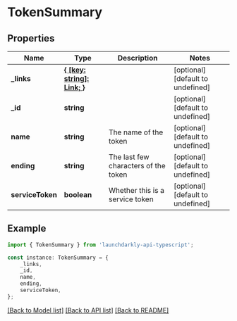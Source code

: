 # TokenSummary


## Properties

Name | Type | Description | Notes
------------ | ------------- | ------------- | -------------
**_links** | [**{ [key: string]: Link; }**](Link.md) |  | [optional] [default to undefined]
**_id** | **string** |  | [optional] [default to undefined]
**name** | **string** | The name of the token | [optional] [default to undefined]
**ending** | **string** | The last few characters of the token | [optional] [default to undefined]
**serviceToken** | **boolean** | Whether this is a service token | [optional] [default to undefined]

## Example

```typescript
import { TokenSummary } from 'launchdarkly-api-typescript';

const instance: TokenSummary = {
    _links,
    _id,
    name,
    ending,
    serviceToken,
};
```

[[Back to Model list]](../README.md#documentation-for-models) [[Back to API list]](../README.md#documentation-for-api-endpoints) [[Back to README]](../README.md)
